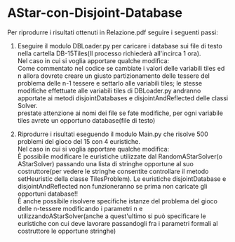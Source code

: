 # AStar-con-Disjoint-Database

Per riprodurre i risultati ottenuti in Relazione.pdf seguire i seguenti passi:

1. Eseguire il modulo DBLoader.py per caricare i database sui file di testo nella cartella DB-15Tiles(Il processo richiederà all'incirca 1 ora).  
Nel caso in cui si voglia apportare qualche modifica:  
Come commentato nel codice se cambiate i valori delle variabili tiles ed n allora dovrete creare un giusto partizionamento delle tessere del problema delle n-1 tessere e settarlo alle variabili tiles; le stesse modifiche effettuate alle variabili tiles di DBLoader.py andranno apportate ai metodi disjointDatabases e disjointAndReflected delle classi Solver.  
prestate attenzione ai nomi dei file se fate modifiche, per ogni variabile tiles avrete un opportuno database(file di testo)

2. Riprodurre i risultati eseguendo il modulo Main.py che risolve 500 problemi del gioco del 15 con 4 euristiche.  
Nel caso in cui si voglia apportare qualche modifica:  
È possibile modificare le euristiche utilizzate dal RandomAStarSolver(o AStarSolver) passando una lista di stringhe opportune al suo costruttore(per vedere le stringhe consentite controllare il metodo setHeuristic della classe TilesProblem). Le euristiche disjointDatabase e disjointAndReflected non funzioneranno se prima non caricate gli opportuni database!!  
È anche possibile risolvere specifiche istanze del problema del gioco delle n-tessere modificando i parametri n e utilizzandoAStarSolver(anche a quest'ultimo si può specificare le euristiche con cui deve lavorare passandogli fra i parametri formali al costruttore le opportune stringhe)
